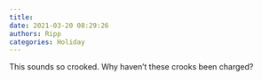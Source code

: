 ```yaml
---
title: 
date: 2021-03-20 08:29:26
authors: Ripp
categories: Holiday
---
```


 This sounds so crooked.  Why haven’t these crooks been charged?